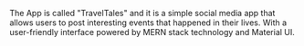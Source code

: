 The App is called "TravelTales" and it is a simple social media app that allows users to post interesting events that happened in their lives.
With a user-friendly interface powered by MERN stack technology and Material UI.
